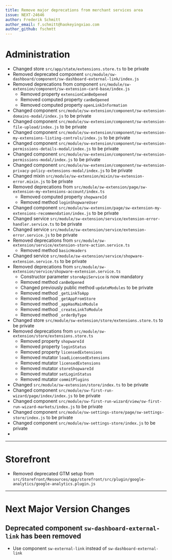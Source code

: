 ```yaml
---
title: Remove major deprecations from merchant services area
issue: NEXT-24646
author: Frederik Schmitt
author_email: f.schmitt@haokeyingxiao.com
author_github: fschmtt
---
```

# Administration
* Changed store `src/app/state/extensions.store.ts` to be private
* Removed deprecated component `src/module/sw-dashboard/component/sw-dashboard-external-link/index.js`
* Removed deprecations from component `src/module/sw-extension/component/sw-extension-card-base/index.js`
  * Removed property `extensionCanBeOpened`
  * Removed computed property `canBeOpened`
  * Removed computed property `openLinkInformation`
* Changed component `src/module/sw-extension/component/sw-extension-domains-modal/index.js` to be private
* Changed component `src/module/sw-extension/component/sw-extension-file-upload/index.js` to be private
* Changed component `src/module/sw-extension/component/sw-extension-my-extensions-listing-controls/index.js` to be private
* Changed component `src/module/sw-extension/component/sw-extension-permissions-details-modal/index.js` to be private
* Changed component `src/module/sw-extension/component/sw-extension-permissions-modal/index.js` to be private
* Changed component `src/module/sw-extension/component/sw-extension-privacy-policy-extensions-modal/index.js` to be private
* Changed mixin `src/module/sw-extension/mixin/sw-extension-error.mixin.js` to be private
* Removed deprecations from `src/module/sw-extension/page/sw-extension-my-extensions-account/index.ts`
  * Removed computed property `shopwareId`
  * Removed method `loginShopwareUser`
* Changed component `src/module/sw-extension/page/sw-extension-my-extensions-recommendation/index.js` to be private
* Changed service `src/module/sw-extension/service/extension-error-handler.service.ts` to be private
* Changed service `src/module/sw-extension/service/extension-error.service.js` to be private
* Removed deprecations from `src/module/sw-extension/service/extension-store-action.service.ts`
  * Removed method `basicHeaders`
* Changed service `src/module/sw-extension/service/shopware-extension.service.ts` to be private
* Removed deprecations from `src/module/sw-extension/service/shopware-extension.service.ts`
  * Constructor parameter `storeApiService` is now mandatory
  * Removed method `canBeOpened`
  * Changed previously public method `updateModules` to be private
  * Removed method `_getLinkToApp`
  * Removed method `_getAppFromStore`
  * Removed method `_appHasMainModule`
  * Removed method `_createLinkToModule`
  * Removed method `_orderByType`
* Changed store `src/module/sw-extension/store/extensions.store.ts` to be private
* Removed deprecations from `src/module/sw-extension/store/extensions.store.ts`
  * Removed property `shopwareId`
  * Removed property `loginStatus`
  * Removed property `licensedExtensions`
  * Removed mutator `loadLicensedExtensions`
  * Removed mutator `licensedExtensions`
  * Removed mutator `storeShopwareId`
  * Removed mutator `setLoginStatus`
  * Removed mutator `commitPlugins`
* Changed `src/module/sw-extension/store/index.ts` to be private
* Changed component `src/module/sw-first-run-wizard/page/index/index.js` to be private
* Changed component `src/module/sw-first-run-wizard/view/sw-first-run-wizard-markets/index.js` to be private
* Changed component `src/module/sw-settings-store/page/sw-settings-store/index.js` to be private
* Changed component `src/module/sw-settings-store/index.js` to be private
* 
___
# Storefront
* Removed deprecated GTM setup from `src/Storefront/Resources/app/storefront/src/plugin/google-analytics/google-analytics.plugin.js`
___
# Next Major Version Changes
## Deprecated component `sw-dashboard-external-link` has been removed
* Use component `sw-external-link` instead of `sw-dashboard-external-link`
